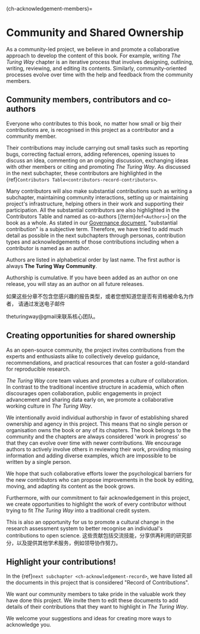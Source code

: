 (ch-acknowledgement-members)=
# Community and Shared Ownership

As a community-led project, we believe in and promote a collaborative approach to develop the content of this book. For example, writing _The Turing Way_ chapter is an iterative process that involves designing, outlining, writing, reviewing, and editing its contents. Similarly, community-oriented processes evolve over time with the help and feedback from the community members.

## Community members, contributors and co-authors

Everyone who contributes to this book, no matter how small or big their contributions are, is recognised in this project as a contributor and a community member.

Their contributions may include carrying out small tasks such as reporting bugs, correcting factual errors, adding references, opening issues to discuss an idea, commenting on an ongoing discussion, exchanging ideas with other members or citing and promoting _The Turing Way_. As discussed in the next subchapter, these contributors are highlighted in the {ref}`Contributors Table<contributors-record-contributors>`.

Many contributors will also make substantial contributions such as writing a subchapter, maintaining community interactions, setting up or maintaining project's infrastructure, helping others in their work and supporting their participation. All the substantial contributors are also highlighted in the Contributors Table and named as co-authors [{term}`def<Authors>`] on the book as a whole. As stated in our [Governance document](https://github.com/alan-turing-institute/the-turing-way/blob/main/GOVERNANCE.md), "substantial contribution" is a subjective term. Therefore, we have tried to add much detail as possible in the next subchapters through personas, contribution types and acknowledgements of those contributions including when a contributor is named as an author.

Authors are listed in alphabetical order by last name. The first author is always **The Turing Way Community**.

Authorship is cumulative. If you have been added as an author on one release, you will stay as an author on all future releases.

如果这些分章不包含您感兴趣的报告类型，或者您想知道您是否有资格被命名为作者， 请通过发送电子邮件

theturingway@gmail来联系核心团队。</p> 



## Creating opportunities for shared ownership

As an open-source community, the project invites contributions from the experts and enthusiasts alike to collectively develop guidance, recommendations, and practical resources that can foster a gold-standard for reproducible research.

_The Turing Way_ core team values and promotes a culture of collaboration. In contrast to the traditional incentive structure in academia, which often discourages open collaboration, public engagements in project advancement and sharing data early on, we promote a collaborative working culture in _The Turing Way_.

We intentionally avoid individual authorship in favor of establishing shared ownership and agency in this project. This means that no single person or organisation owns the book or any of its chapters. The book belongs to the community and the chapters are always considered 'work in progress' so that they can evolve over time with newer contributions. We encourage authors to actively involve others in reviewing their work, providing missing information and adding diverse examples, which are impossible to be written by a single person.

We hope that such collaborative efforts lower the psychological barriers for the new contributors who can propose improvements in the book by editing, moving, and adapting its content as the book grows.

Furthermore, with our commitment to fair acknowledgement in this project, we create opportunities to highlight the work of every contributor without trying to fit _The Turing Way_ into a traditional credit system.

This is also an opportunity for us to promote a cultural change in the research assessment system to better recognise an individual's contributions to open science. 这些贡献包括交流技能，分享供再利用的研究部分，以及提供其他学术服务，例如领导协作努力。



## Highlight your contributions!

In the {ref}`next subchapter <ch-acknowledgement-record>`, we have listed all the documents in this project that is considered "Record of Contributions".

We want our community members to take pride in the valuable work they have done this project. We invite them to edit these documents to add details of their contributions that they want to highlight in _The Turing Way_.

We welcome your suggestions and ideas for creating more ways to acknowledge you.
